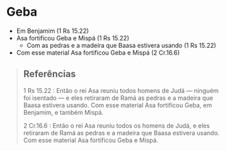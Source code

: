 # Geba
- Em Benjamim (1 Rs 15.22)
- Asa fortificou Geba e Mispá (1 Rs 15.22)
  - Com as pedras e a madeira que Baasa estivera usando (1 Rs 15.22)
- Com esse material Asa fortificou Geba e Mispá (2 Cr.16.6)

> ## Referências
> 1 Rs 15.22 : Então o rei Asa reuniu todos homens de Judá — ninguém foi isentado — e eles retiraram de Ramá as pedras e a madeira que Baasa estivera usando. Com esse material Asa fortificou Geba, em Benjamim, e também Mispá.
>
> 2 Cr.16.6 : Então o rei Asa reuniu todos os homens de Judá, e eles retiraram de Ramá as pedras e a madeira que Baasa estivera usando. Com esse material Asa fortificou Geba e Mispá.